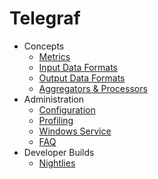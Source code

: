 # Telegraf

- Concepts
  - [Metrics][metrics]
  - [Input Data Formats][parsers]
  - [Output Data Formats][serializers]
  - [Aggregators & Processors][aggproc]
- Administration
  - [Configuration][conf]
  - [Profiling][profiling]
  - [Windows Service][winsvc]
  - [FAQ][faq]
- Developer Builds
  - [Nightlies](nightlies)

[conf]: /docs/CONFIGURATION.md
[metrics]: /docs/METRICS.md
[parsers]: /docs/DATA_FORMATS_INPUT.md
[serializers]: /docs/DATA_FORMATS_OUTPUT.md
[aggproc]: /docs/AGGREGATORS_AND_PROCESSORS.md
[profiling]: /docs/PROFILING.md
[winsvc]: /docs/WINDOWS_SERVICE.md
[faq]: /docs/FAQ.md
[nightlies]: /docs/NIGHLIES.md